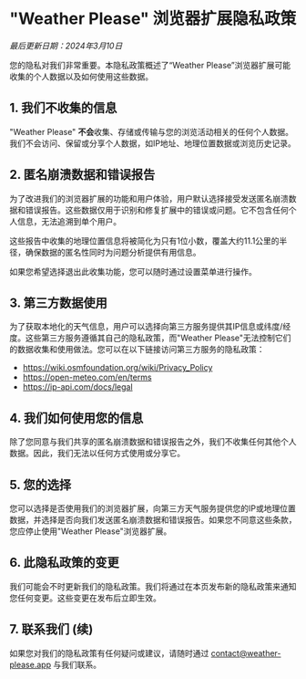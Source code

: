 # "Weather Please" 浏览器扩展隐私政策

_最后更新日期：2024年3月10日_

您的隐私对我们非常重要。本隐私政策概述了“Weather Please”浏览器扩展可能收集的个人数据以及如何使用这些数据。

## 1. 我们不收集的信息

"Weather Please" **不会**收集、存储或传输与您的浏览活动相关的任何个人数据。我们不会访问、保留或分享个人数据，如IP地址、地理位置数据或浏览历史记录。

## 2. 匿名崩溃数据和错误报告

为了改进我们的浏览器扩展的功能和用户体验，用户默认选择接受发送匿名崩溃数据和错误报告。这些数据仅用于识别和修复扩展中的错误或问题。它不包含任何个人信息，无法追溯到单个用户。

这些报告中收集的地理位置信息将被简化为只有1位小数，覆盖大约11.1公里的半径，确保数据的匿名性同时为问题分析提供有用信息。

如果您希望选择退出此收集功能，您可以随时通过设置菜单进行操作。

## 3. 第三方数据使用

为了获取本地化的天气信息，用户可以选择向第三方服务提供其IP信息或纬度/经度。这些第三方服务遵循其自己的隐私政策，而"Weather Please"无法控制它们的数据收集和使用做法。您可以在以下链接访问第三方服务的隐私政策：

- https://wiki.osmfoundation.org/wiki/Privacy_Policy
- https://open-meteo.com/en/terms
- https://ip-api.com/docs/legal

## 4. 我们如何使用您的信息

除了您同意与我们共享的匿名崩溃数据和错误报告之外，我们不收集任何其他个人数据。因此，我们无法以任何方式使用或分享它。

## 5. 您的选择

您可以选择是否使用我们的浏览器扩展，向第三方天气服务提供您的IP或地理位置数据，并选择是否向我们发送匿名崩溃数据和错误报告。如果您不同意这些条款，您应停止使用"Weather Please"浏览器扩展。

## 6. 此隐私政策的变更

我们可能会不时更新我们的隐私政策。我们将通过在本页发布新的隐私政策来通知您任何变更。这些变更在发布后立即生效。


## 7. 联系我们 (续)

如果您对我们的隐私政策有任何疑问或建议，请随时通过 [contact@weather-please.app](mailto:contact@weather-please.app) 与我们联系。